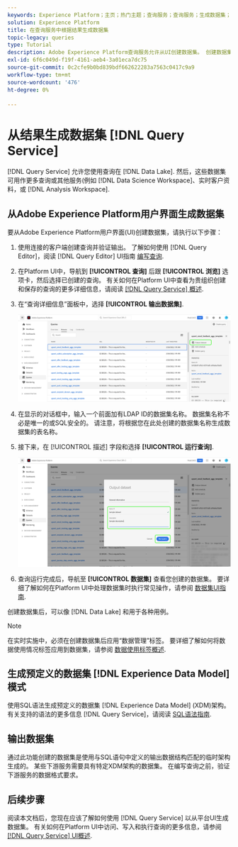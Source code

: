 ```yaml
---
keywords: Experience Platform；主页；热门主题；查询服务；查询服务；生成数据集；生成数据集；创建数据集；
solution: Experience Platform
title: 在查询服务中根据结果生成数据集
topic-legacy: queries
type: Tutorial
description: Adobe Experience Platform查询服务允许从UI创建数据集。 创建数据集后，可以像数据湖中的任何其他数据集一样访问该数据集，并将其用于各种用例。
exl-id: 6f6c049d-f19f-4161-aeb4-3a01eca7dc75
source-git-commit: 0c2cfe9b0bd839bdf662622283a7563c0417c9a9
workflow-type: tm+mt
source-wordcount: '476'
ht-degree: 0%

---
```


# 从结果生成数据集 [!DNL Query Service]

[!DNL Query Service] 允许您使用查询在 [!DNL Data Lake]. 然后，这些数据集可用作更多查询或其他服务(例如 [!DNL Data Science Workspace]、实时客户资料，或 [!DNL Analysis Workspace].

## 从Adobe Experience Platform用户界面生成数据集

要从Adobe Experience Platform用户界面(UI)创建数据集，请执行以下步骤：

1. 使用连接的客户端创建查询并验证输出。 了解如何使用 [!DNL Query Editor]，阅读 [!DNL Query Editor] UI指南 [编写查询](./user-guide.md#writing-queries).

2. 在Platform UI中，导航到 **[!UICONTROL 查询]** 后跟 **[!UICONTROL 浏览]** 选项卡，然后选择已创建的查询。 有关如何在Platform UI中查看为贵组织创建和保存的查询的更多详细信息，请阅读 [[!DNL Query Service] 概述](./overview.md#browse).

3. 在“查询详细信息”面板中，选择 **[!UICONTROL 输出数据集]**.

   ![选择输出数据集](../images/ui/create-datasets/output-dataset.png)

4. 在显示的对话框中，输入一个前面加有LDAP ID的数据集名称。 数据集名称不必是唯一的或SQL安全的。 请注意，将根据您在此处创建的数据集名称生成数据集的表名称。

5. 接下来，在 [!UICONTROL 描述] 字段和选择 **[!UICONTROL 运行查询]**.

   ![运行查询](../images/ui/create-datasets/run-query.png)

6. 查询运行完成后，导航至 **[!UICONTROL 数据集]** 查看您创建的数据集。 要详细了解如何在Platform UI中处理数据集时执行常见操作，请参阅 [数据集UI指南](../../catalog/datasets/user-guide.md).

创建数据集后，可以像 [!DNL Data Lake] 和用于各种用例。

>[!NOTE]
>
>在实时实施中，必须在创建数据集后应用“数据管理”标签。 要详细了解如何将数据使用情况标签应用到数据集，请参阅 [数据使用标签概述](../../data-governance/labels/overview.md).

## 生成预定义的数据集 [!DNL Experience Data Model] 模式

使用SQL语法生成预定义的数据集 [!DNL Experience Data Model] (XDM)架构。 有关支持的语法的更多信息 [!DNL Query Service]，请阅读 [SQL语法指南](../sql/syntax.md#create-table-as-select).

## 输出数据集

通过此功能创建的数据集是使用与SQL语句中定义的输出数据结构匹配的临时架构生成的。 某些下游服务需要具有特定XDM架构的数据集。 在编写查询之前，验证下游服务的数据格式要求。

## 后续步骤

阅读本文档后，您现在应该了解如何使用 [!DNL Query Service] 以从平台UI生成数据集。 有关如何在Platform UI中访问、写入和执行查询的更多信息，请参阅 [[!DNL Query Service] UI概述](./overview.md).

